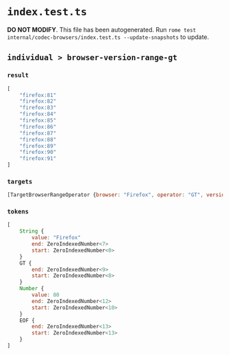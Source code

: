 # `index.test.ts`

**DO NOT MODIFY**. This file has been autogenerated. Run `rome test internal/codec-browsers/index.test.ts --update-snapshots` to update.

## `individual > browser-version-range-gt`

### `result`

```javascript
[
	"firefox:81"
	"firefox:82"
	"firefox:83"
	"firefox:84"
	"firefox:85"
	"firefox:86"
	"firefox:87"
	"firefox:88"
	"firefox:89"
	"firefox:90"
	"firefox:91"
]
```

### `targets`

```javascript
[TargetBrowserRangeOperator {browser: "Firefox", operator: "GT", version: 80}]
```

### `tokens`

```javascript
[
	String {
		value: "Firefox"
		end: ZeroIndexedNumber<7>
		start: ZeroIndexedNumber<0>
	}
	GT {
		end: ZeroIndexedNumber<9>
		start: ZeroIndexedNumber<8>
	}
	Number {
		value: 80
		end: ZeroIndexedNumber<12>
		start: ZeroIndexedNumber<10>
	}
	EOF {
		end: ZeroIndexedNumber<13>
		start: ZeroIndexedNumber<13>
	}
]
```

